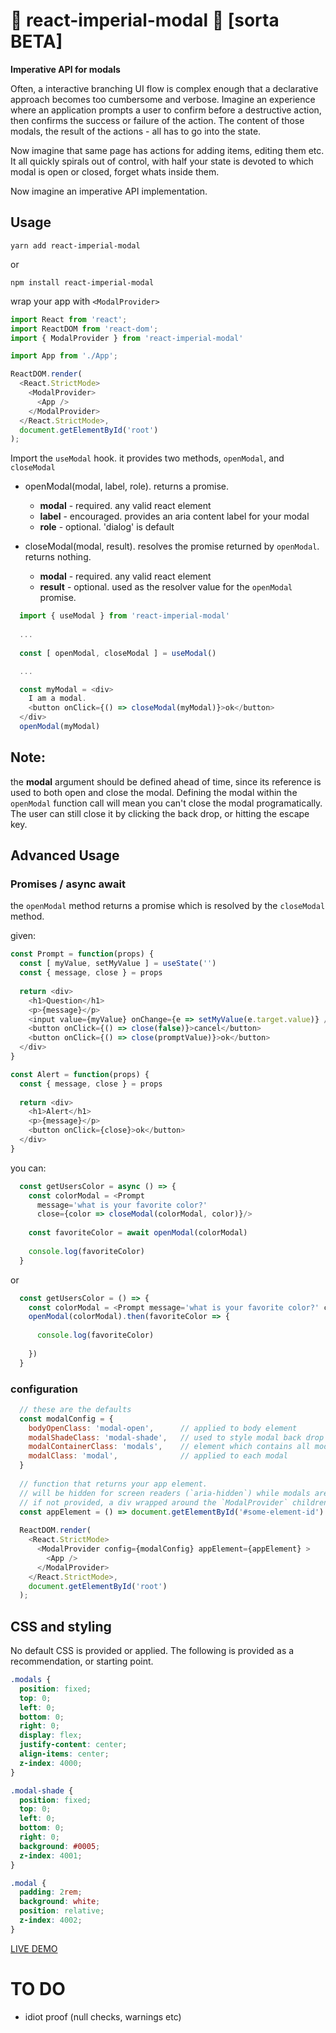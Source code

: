 # 👑 react-imperial-modal 👑 [sorta BETA]
**Imperative API for modals**

Often, a interactive branching UI flow is complex enough that a declarative approach becomes too cumbersome and verbose.  Imagine an experience where an application prompts a user to confirm before a destructive action, then confirms the success or failure of the action.  The content of those modals, the result of the actions - all has to go into the state.

Now imagine that same page has actions for adding items, editing them etc.  It all quickly spirals out of control, with half your state is devoted to which modal is open or closed, forget whats inside them.

Now imagine an imperative API implementation.

## Usage

```
yarn add react-imperial-modal
```
or
```
npm install react-imperial-modal
```

wrap your app with `<ModalProvider>`

```javascript
import React from 'react';
import ReactDOM from 'react-dom';
import { ModalProvider } from 'react-imperial-modal'

import App from './App';

ReactDOM.render(
  <React.StrictMode>
    <ModalProvider>
      <App />
    </ModalProvider>
  </React.StrictMode>,
  document.getElementById('root')
);
```

Import the `useModal` hook.  it provides two methods, `openModal`, and `closeModal`

  - openModal(modal, label, role).  returns a promise.
    - **modal** - required.  any valid react element
    - **label** - encouraged.  provides an aria content label for your modal
    - **role** - optional.  'dialog' is default

  - closeModal(modal, result).  resolves the promise returned by `openModal`.  returns nothing.
    - **modal** - required.  any valid react element
    - **result** - optional.  used as the resolver value for the `openModal` promise.

```javascript
  import { useModal } from 'react-imperial-modal'
  
  ...
  
  const [ openModal, closeModal ] = useModal()

  ...

  const myModal = <div>
    I am a modal.  
    <button onClick={() => closeModal(myModal)}>ok</button>
  </div>
  openModal(myModal)
```

    
## Note:
the **modal** argument should be defined ahead of time, since its reference is used to both open and close the modal. Defining the modal within the `openModal` function call will mean you can't close the modal programatically.  The user can still close it by clicking the back drop, or hitting the escape key.


## Advanced Usage

### Promises / async await

the `openModal` method returns a promise which is resolved by the `closeModal` method.

given:
```javascript
const Prompt = function(props) {
  const [ myValue, setMyValue ] = useState('')
  const { message, close } = props
  
  return <div>
    <h1>Question</h1>
    <p>{message}</p>
    <input value={myValue} onChange={e => setMyValue(e.target.value)} />
    <button onClick={() => close(false)}>cancel</button>
    <button onClick={() => close(promptValue)}>ok</button>
  </div>
}

const Alert = function(props) {
  const { message, close } = props
  
  return <div>
    <h1>Alert</h1>
    <p>{message}</p>
    <button onClick={close}>ok</button>
  </div>
}
```

you can:
```javascript
  const getUsersColor = async () => {
    const colorModal = <Prompt
      message='what is your favorite color?'
      close={color => closeModal(colorModal, color)}/>
      
    const favoriteColor = await openModal(colorModal)
  
    console.log(favoriteColor)
  }
```

or
```javascript
  const getUsersColor = () => {
    const colorModal = <Prompt message='what is your favorite color?' close={color => closeModal(colorModal, color)}/>
    openModal(colorModal).then(favoriteColor => {
    
      console.log(favoriteColor)
    
    })
  }
```

### configuration

```javascript
  // these are the defaults
  const modalConfig = {
    bodyOpenClass: 'modal-open',      // applied to body element
    modalShadeClass: 'modal-shade',   // used to style modal back drop
    modalContainerClass: 'modals',    // element which contains all modals
    modalClass: 'modal',              // applied to each modal
  }
  
  // function that returns your app element.
  // will be hidden for screen readers (`aria-hidden`) while modals are open.
  // if not provided, a div wrapped around the `ModalProvider` children will be `aria-hidden`
  const appElement = () => document.getElementById('#some-element-id')
  
  ReactDOM.render(
    <React.StrictMode>
      <ModalProvider config={modalConfig} appElement={appElement} >
        <App />
      </ModalProvider>
    </React.StrictMode>,
    document.getElementById('root')
  );
```


## CSS and styling

No default CSS is provided or applied.  The following is provided as a recommendation, or starting point.

```css
.modals {
  position: fixed;
  top: 0;
  left: 0;
  bottom: 0;
  right: 0;
  display: flex;
  justify-content: center;
  align-items: center;
  z-index: 4000;
}

.modal-shade {
  position: fixed;
  top: 0;
  left: 0;
  bottom: 0;
  right: 0;
  background: #0005;
  z-index: 4001;
}

.modal {
  padding: 2rem;
  background: white;
  position: relative;
  z-index: 4002;
}
```

[LIVE DEMO](https://codesandbox.io/s/hungry-pond-5exs1?file=/src/App.js)


# TO DO
  - idiot proof (null checks, warnings etc)

